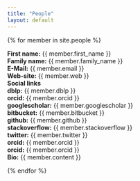 ```yaml
---
title: "People"
layout: default
---
```

{% for member in site.people %}

<article class="project">
  <div><strong>First name:</strong> {{ member.first_name }}</div>
  <div><strong>Family name:</strong> {{ member.family_name }}</div>
  <div><strong>E-Mail:</strong> {{ member.email }}</div>
  <div><strong>Web-site:</strong> {{ member.web }}</div>
  <div><strong> Social links </strong>
     <div><strong>dblp:</strong> {{ member.dblp }}</div>
     <div><strong>orcid:</strong> {{ member.orcid }}</div>
    <div><strong>googlescholar:</strong> {{ member.googlescholar }}</div>
    <div><strong>bitbucket:</strong> {{ member.bitbucket }}</div>
    <div><strong>github:</strong> {{ member.github }}</div>
    <div><strong>stackoverflow:</strong> {{ member.stackoverflow }}</div>
    <div><strong>twitter:</strong> {{ member.twitter }}</div>
    <div><strong>orcid:</strong> {{ member.orcid }}</div>
    <div><strong>orcid:</strong> {{ member.orcid }}</div>
  </div>
  <div>
    <strong>Bio:</strong>
    {{ member.content }}
  </div>
</article>

{% endfor %}
